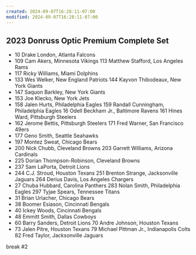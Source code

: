 ```yaml
---
created: 2024-09-07T16:28:11-07:00
modified: 2024-09-07T16:28:11-07:00
---
```


## 2023 Donruss Optic Premium Complete Set

- 10 Drake London, Atlanta Falcons
- 109 Cam Akers, Minnesota Vikings
113 Matthew Stafford, Los Angeles Rams
- 117 Ricky Williams, Miami Dolphins
- 133 Wes Welker, New England Patriots
144 Kayvon Thibodeaux, New York Giants
- 147 Saquon Barkley, New York Giants
- 153 Joe Klecko, New York Jets
- 158 Jalen Hurts, Philadelphia Eagles
159 Randall Cunningham, Philadelphia Eagles
16 Odell Beckham Jr., Baltimore Ravens
161 Hines Ward, Pittsburgh Steelers
- 162 Jerome Bettis, Pittsburgh Steelers
171 Fred Warner, San Francisco 49ers
- 177 Geno Smith, Seattle Seahawks
- 197 Montez Sweat, Chicago Bears
- 200 Nick Chubb, Cleveland Browns
203 Garrett Williams, Arizona Cardinals
- 225 Dorian Thompson-Robinson, Cleveland Browns
- 237 Sam LaPorta, Detroit Lions
- 244 C.J. Stroud, Houston Texans
251 Brenton Strange, Jacksonville Jaguars
264 Derius Davis, Los Angeles Chargers
- 27 Chuba Hubbard, Carolina Panthers
283 Nolan Smith, Philadelphia Eagles
297 Tyjae Spears, Tennessee Titans
- 31 Brian Urlacher, Chicago Bears
- 38 Boomer Esiason, Cincinnati Bengals
- 40 Ickey Woods, Cincinnati Bengals
- 48 Emmitt Smith, Dallas Cowboys
- 60 Barry Sanders, Detroit Lions
70 Andre Johnson, Houston Texans
- 73 Jalen Pitre, Houston Texans
79 Michael Pittman Jr., Indianapolis Colts
82 Fred Taylor, Jacksonville Jaguars

break #2

